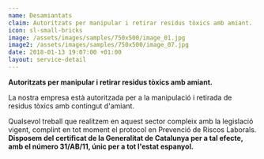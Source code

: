 ```yaml
---
name: Desamiantats
claim: Autoritzats per manipular i retirar residus tòxics amb amiant.
icon: sl-small-bricks
image: /assets/images/samples/750x500/image_01.jpg
image2: /assets/images/samples/750x500/image_07.jpg
date: 2018-01-13 19:07:00 +01:00
layout: service-detail
---
```

**Autoritzats per manipular i retirar residus tòxics amb amiant.**

La nostra empresa està autoritzada per a la manipulació i retirada de residus tòxics amb contingut d'amiant.

Qualsevol treball que realitzem en aquest sector compleix amb la legislació vigent, complint en tot moment el protocol en Prevenció de Riscos Laborals. **Disposem del certificat de la Generalitat de Catalunya per a tal efecte, amb el número 31/AB/11, únic per a tot l'estat espanyol.**
